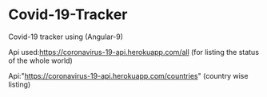 # Covid-19-Tracker
Covid-19 tracker using (Angular-9)

Api used:https://coronavirus-19-api.herokuapp.com/all   (for listing the status of the whole world)

Api:"https://coronavirus-19-api.herokuapp.com/countries"  (country wise listing)

